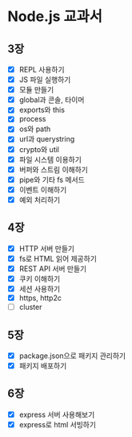 # Node.js 교과서

## 3장
- [x] REPL 사용하기
- [x] JS 파일 실행하기
- [x] 모듈 만들기
- [x] global과 콘솔, 타이머
- [x] exports와 this
- [x] process
- [x] os와 path
- [x] url과 querystring
- [x] crypto와 util
- [x] 파일 시스템 이용하기
- [x] 버퍼와 스트림 이해하기
- [x] pipe와 기타 fs 메서드
- [x] 이벤트 이해하기
- [x] 예외 처리하기

## 4장
- [x] HTTP 서버 만들기
- [x] fs로 HTML 읽어 제공하기
- [x] REST API 서버 만들기
- [x] 쿠키 이해하기
- [x] 세션 사용하기
- [x] https, http2c
- [ ] cluster

## 5장
- [x] package.json으로 패키지 관리하기
- [x] 패키지 배포하기

## 6장
- [x] express 서버 사용해보기
- [x] express로 html 서빙하기